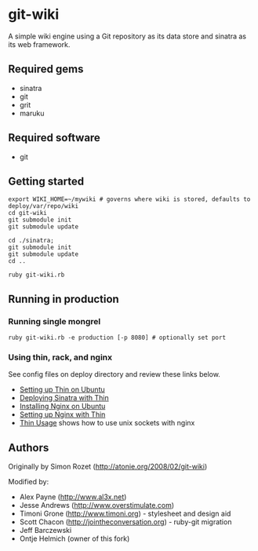 # git-wiki #

A simple wiki engine using a Git repository as its data store and sinatra as its web framework.

## Required gems ##

- sinatra
- git
- grit
- maruku

## Required software ##

- git


## Getting started ##

    export WIKI_HOME=~/mywiki # governs where wiki is stored, defaults to deploy/var/repo/wiki
    cd git-wiki
    git submodule init 
    git submodule update

    cd ./sinatra;
    git submodule init
    git submodule update
    cd ..

    ruby git-wiki.rb

## Running in production ##

### Running single mongrel

    ruby git-wiki.rb -e production [-p 8080] # optionally set port

### Using thin, rack, and nginx

See config files on deploy directory and review these links below.

- [Setting up Thin on Ubuntu][]
- [Deploying Sinatra with Thin][]
- [Installing Nginx on Ubuntu][]
- [Setting up Nginx with Thin][]
- [Thin Usage][] shows how to use unix sockets with nginx


[Thin Usage]: http://code.macournoyer.com/thin/usage/
[Setting up Thin on Ubuntu]: http://articles.slicehost.com/2008/5/6/ubuntu-hardy-thin-web-server-for-ruby
[Setting up Nginx with Thin]: http://articles.slicehost.com/2008/5/27/ubuntu-hardy-nginx-rails-and-thin
[Deploying Sinatra with Thin]: http://www.gittr.com/index.php/archive/deploying-sinatra-via-thin-and-lighttpd/
[Installing Nginx on Ubuntu]: http://articles.slicehost.com/2008/5/13/ubuntu-hardy-installing-nginx-via-aptitude

## Authors

Originally by Simon Rozet (http://atonie.org/2008/02/git-wiki)

Modified by:
 - Alex Payne (http://www.al3x.net)
 - Jesse Andrews (http://www.overstimulate.com)
 - Timoni Grone (http://www.timoni.org) - stylesheet and design aid
 - Scott Chacon (http://jointheconversation.org) - ruby-git migration
 - Jeff Barczewski
 - Ontje Helmich (owner of this fork)